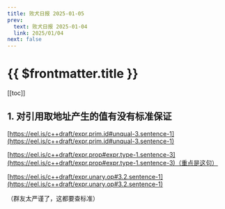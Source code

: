 ```yaml
---
title: 败犬日报 2025-01-05
prev:
  text: 败犬日报 2025-01-04
  link: 2025/01/04
next: false
---
```


# {{ $frontmatter.title }}

[[toc]]

## 1. 对引用取地址产生的值有没有标准保证

[https://eel.is/c++draft/expr.prim.id#unqual-3.sentence-1](https://eel.is/c++draft/expr.prim.id#unqual-3.sentence-1)

[https://eel.is/c++draft/expr.prop#expr.type-1.sentence-3](https://eel.is/c++draft/expr.prop#expr.type-1.sentence-3)（重点是这句）

[https://eel.is/c++draft/expr.unary.op#3.2.sentence-1](https://eel.is/c++draft/expr.unary.op#3.2.sentence-1)

（群友太严谨了，这都要查标准）
